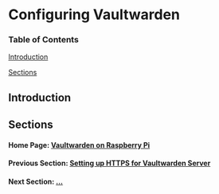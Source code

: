 # Configuring Vaultwarden

### Table of Contents

[Introduction](#introduction)

[Sections](#sections)

## Introduction

## Sections

#### Home Page: [Vaultwarden on Raspberry Pi](../../)

#### Previous Section: [Setting up HTTPS for Vaultwarden Server](../https_setup/)

#### Next Section: [...]()
